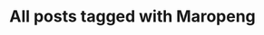---
layout: tag
title: "All posts tagged with Maropeng"
permalink: /weblog/tags/maropeng/
taxonomy: Maropeng
---